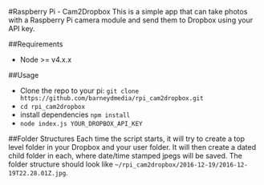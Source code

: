 #Raspberry Pi - Cam2Dropbox
This is a simple app that can take photos with a Raspberry Pi camera module and send them to Dropbox using your API key.

##Requirements
* Node >= v4.x.x

##Usage
* Clone the repo to your pi: `git clone https://github.com/barneydmedia/rpi_cam2dropbox.git`
* `cd rpi_cam2dropbox`
* install dependencies `npm install`
* `node index.js YOUR_DROPBOX_API_KEY`

##Folder Structures
Each time the script starts, it will try to create a top level folder in your Dropbox and your user folder. It will then create a dated child folder in each, where date/time stamped jpegs will be saved. The folder structure should look like `~/rpi_cam2dropbox/2016-12-19/2016-12-19T22.28.01Z.jpg`.